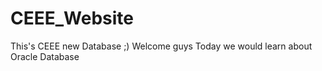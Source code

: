 # CEEE_Website
This's CEEE new Database ;)
Welcome guys 
Today we would learn about Oracle Database

